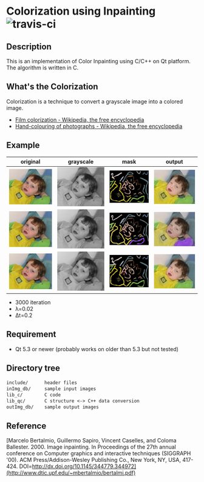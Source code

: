 # Colorization using Inpainting ![travis-ci](https://travis-ci.org/mshr-h/Color_Inpainting.svg?branch=master)
## Description
This is an implementation of Color Inpainting using C/C++ on Qt platform.
The algorithm is written in C.

## What's the Colorization
Colorization is a technique to convert a grayscale image into a colored image.
- [Film colorization - Wikipedia, the free encyclopedia](https://en.wikipedia.org/wiki/Film_colorization)
- [Hand-colouring of photographs - Wikipedia, the free encyclopedia](https://en.wikipedia.org/wiki/Hand-colouring_of_photographs)

## Example
| original | grayscale | mask | output |
| :------: | :-------: | :--: | :----: |
| ![](inImg_db/Lvn_kid_original.png) | ![](inImg_db/Lvn_kid_gs.png) | ![](inImg_db/Lvn_kid_scrible_1.png) | ![](outImg_db/Lvn_kid_scrible_1_out.png) |
| ![](inImg_db/Lvn_kid_original.png) | ![](inImg_db/Lvn_kid_gs.png) | ![](inImg_db/Lvn_kid_scrible_2.png) | ![](outImg_db/Lvn_kid_scrible_2_out.png) |
| ![](inImg_db/Lvn_kid_original.png) | ![](inImg_db/Lvn_kid_gs.png) | ![](inImg_db/Lvn_kid_scrible_3.png) | ![](outImg_db/Lvn_kid_scrible_3_out.png) |
- 3000 iteration
- λ=0.02
- Δt=0.2

## Requirement
- Qt 5.3 or newer (probably works on older than 5.3 but not tested)

## Directory tree
```
include/      header files
inImg_db/     sample input images
lib_c/        C code
lib_qc/       C structure <-> C++ data conversion
outImg_db/    sample output images
```

## Reference
[Marcelo Bertalmio, Guillermo Sapiro, Vincent Caselles, and Coloma Ballester. 2000. Image inpainting. In Proceedings of the 27th annual conference on Computer graphics and interactive techniques (SIGGRAPH '00). ACM Press/Addison-Wesley Publishing Co., New York, NY, USA, 417-424. DOI=http://dx.doi.org/10.1145/344779.344972](http://www.dtic.upf.edu/~mbertalmio/bertalmi.pdf)
